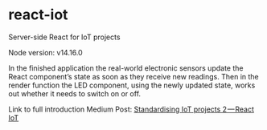 # react-iot

Server-side React for IoT projects

Node version: v14.16.0

In the finished application the real-world electronic sensors update the React component’s state as soon as they receive new readings. Then in the render function the LED component, using the newly updated state, works out whether it needs to switch on or off.

Link to full introduction Medium Post:
[Standardising IoT projects 2 — React IoT](https://medium.com/@MateMarschalko/standardising-iot-projects-2-react-iot-174cff154875)
